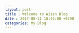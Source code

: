 ```yaml
---
layout: post
title : Welcome to Wisan Blog
date : 2017-08-31 10:45:00 +0700
categories: My Blog
---
```

